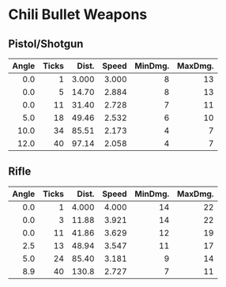# Chili Bullet Weapons
## Pistol/Shotgun

| Angle | Ticks | Dist. | Speed | MinDmg. | MaxDmg. |
|------:|------:|------:|------:|--------:|--------:|
|   0.0 |     1 | 3.000 | 3.000 |       8 |      13 |
|   0.0 |     5 | 14.70 | 2.884 |       8 |      13 |
|   0.0 |    11 | 31.40 | 2.728 |       7 |      11 |
|   5.0 |    18 | 49.46 | 2.532 |       6 |      10 |
|  10.0 |    34 | 85.51 | 2.173 |       4 |       7 |
|  12.0 |    40 | 97.14 | 2.058 |       4 |       7 |

## Rifle

| Angle | Ticks | Dist. | Speed | MinDmg. | MaxDmg. |
|------:|------:|------:|------:|--------:|--------:|
|   0.0 |     1 | 4.000 | 4.000 |      14 |      22 |
|   0.0 |     3 | 11.88 | 3.921 |      14 |      22 |
|   0.0 |    11 | 41.86 | 3.629 |      12 |      19 |
|   2.5 |    13 | 48.94 | 3.547 |      11 |      17 |
|   5.0 |    24 | 85.40 | 3.181 |       9 |      14 |
|   8.9 |    40 | 130.8 | 2.727 |       7 |      11 |
